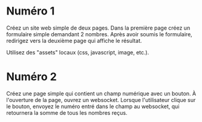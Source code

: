 # Numéro 1

Créez un site web simple de deux pages. Dans la première page créez un formulaire simple demandant 2 nombres. Après avoir soumis le formulaire, redirigez vers la deuxième page qui affiche le résultat.

Utilisez des "assets" locaux (css, javascript, image, etc.).

# Numéro 2

Créez une page simple qui contient un champ numérique avec un bouton. À l'ouverture de la page, ouvrez un websocket. Lorsque l'utilisateur clique sur le bouton, envoyez le numéro entré dans le champ au websocket, qui retournera la somme de tous les nombres reçus.